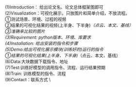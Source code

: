 (1)Introduction： 给出论文名、论文总体框架图即可 \
(2)Visualization：可视化展示，只放图片和简单介绍，不放流程。 \
①测试场景、环境、过程的视频 \
②结果的可视化结果的视频(上半身、下半身)*（点云、本文、基线）  \
③准确率比较的图片 \
(3)Requirement: python版本、环境、库要求 \
(4)Installation: 给出安装的指令和步骤 \
(5)Demo:给出可视化展示模块(训练好的)运行的指令 \
①结果的可视化结果(上半身、下半身)*（点云、本文、基线） \
(6)Data:大块数据下载指令、地址 \
(7)Test:训练好模型的调用指令、流程、运行结果预期 \
(8)Train: 训练模型的指令、流程 \
(9)Contact：联系方式 \

